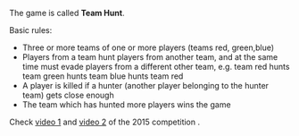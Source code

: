 The game is called **Team Hunt**.

Basic rules:

* Three or more teams of one or more players (teams red, green,blue)
* Players from a team hunt players from another team, and at the same time must evade players from a different other team, e.g. team red hunts team green hunts team blue hunts team red
* A player is killed if a hunter (another player belonging to the hunter team) gets close enough
* The team which has hunted more players wins the game

Check [video 1](https://youtu.be/C93js1oIE68) and [video 2](https://youtu.be/Z-a_oBSD0sg) of the 2015 competition .